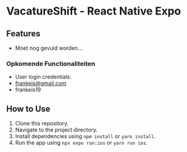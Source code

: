 # VacatureShift - React Native Expo

## Features

- Moet nog gevuld worden...

### Opkomende Functionaliteiten

- User login credentials: 
- frankeis@gmail.com
- frankeis19

## How to Use

1. Clone this repository.
2. Navigate to the project directory.
3. Install dependencies using `npm install` or `yarn install`.
4. Run the app using `npx expo run:ios` or `yarn run ios`.